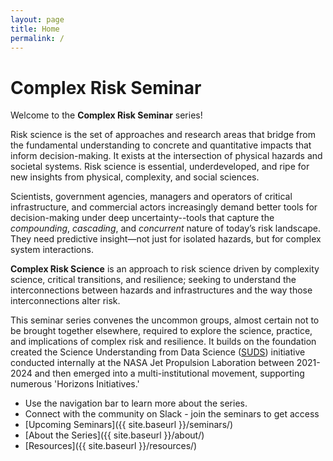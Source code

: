 ```yaml
---
layout: page
title: Home
permalink: /
---
```


# Complex Risk Seminar

Welcome to the **Complex Risk Seminar** series!

Risk science is the set of approaches and research areas that bridge from the fundamental understanding to concrete and quantitative impacts that inform decision-making. It exists at the intersection of physical hazards and societal systems. Risk science is essential, underdeveloped, and ripe for new insights from physical, complexity, and social sciences. 

Scientists, government agencies, managers and operators of critical infrastructure, and commercial actors increasingly demand better tools for decision-making under deep uncertainty--tools that capture the _compounding_, _cascading_, and _concurrent_ nature of today’s risk landscape. They need predictive insight—not just for isolated hazards, but for complex system interactions. 

**Complex Risk Science** is an approach to risk science driven by complexity science, critical transitions, and resilience; seeking to understand the interconnections between hazards and infrastructures and the way those interconnections alter risk. 

This seminar series convenes the uncommon groups, almost certain not to be brought together elsewhere, required to explore the science, practice, and implications of complex risk and resilience. It builds on the foundation created the Science Understanding from Data Science ([SUDS](https://www.jpl.nasa.gov/go/suds/suds-report/)) initiative conducted internally at the NASA Jet Propulsion Laboration between 2021-2024 and then emerged into a multi-institutional movement, supporting numerous 'Horizons Initiatives.' 

- Use the navigation bar to learn more about the series.
- Connect with the community on Slack - join the seminars to get access
- [Upcoming Seminars]({{ site.baseurl }}/seminars/)
- [About the Series]({{ site.baseurl }}/about/)
- [Resources]({{ site.baseurl }}/resources/)

